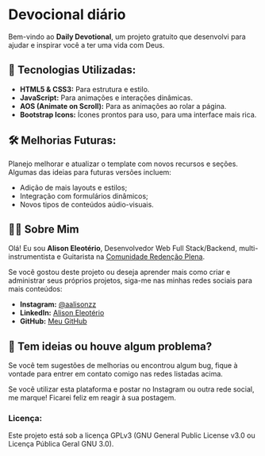 # Devocional diário

Bem-vindo ao **Daily Devotional**, um projeto gratuito que desenvolvi para ajudar e inspirar você a ter uma vida com Deus.

## 🔧 Tecnologias Utilizadas:

- **HTML5 & CSS3:** Para estrutura e estilo.
- **JavaScript:** Para animações e interações dinâmicas.
- **AOS (Animate on Scroll):** Para as animações ao rolar a página.
- **Bootstrap Icons:** Ícones prontos para uso, para uma interface mais rica.

## 🛠 Melhorias Futuras:

Planejo melhorar e atualizar o template com novos recursos e seções. Algumas das ideias para futuras versões incluem:
- Adição de mais layouts e estilos;
- Integração com formulários dinâmicos;
- Novos tipos de conteúdos aúdio-visuais.

## 👨‍🏫 Sobre Mim

Olá! Eu sou **Alison Eleotério**, Desenvolvedor Web Full Stack/Backend, multi-instrumentista e Guitarista na [Comunidade Redenção Plena](https://www.instagram.com/redencaoplena).

Se você gostou deste projeto ou deseja aprender mais como criar e administrar seus próprios projetos, siga-me nas minhas redes sociais para mais conteúdos:

- **Instagram:** [@aalisonzz](https://www.instagram.com/aalisonzz/)
- **LinkedIn:** [Alison Eleotério](https://www.linkedin.com/in/alisoneleoterio/)
- **GitHub:** [Meu GitHub](https://github.com/alisoneleoterio/)

## 🎁 Tem ideias ou houve algum problema?

Se você tem sugestões de melhorias ou encontrou algum bug, fique à vontade para entrer em contato comigo nas redes listadas acima.

Se você utilizar esta plataforma e postar no Instagram ou outra rede social, me marque! Ficarei feliz em reagir à sua postagem.

### Licença:
Este projeto está sob a licença GPLv3 (GNU General Public License v3.0 ou Licença Pública Geral GNU 3.0). 
